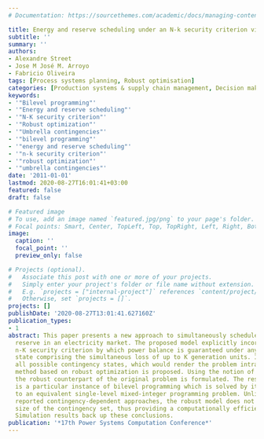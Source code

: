 ```yaml
---
# Documentation: https://sourcethemes.com/academic/docs/managing-content/

title: Energy and reserve scheduling under an N-k security criterion via robust optimization
subtitle: ''
summary: ''
authors:
- Alexandre Street
- Jose M José M. Arroyo
- Fabricio Oliveira
tags: [Process systems planning, Robust optimisation]
categories: [Production systems & supply chain management, Decision making under uncertainty]
keywords: 
- '"Bilevel programming"'
- '"Energy and reserve scheduling"'
- '"N-K security criterion"'
- '"Robust optimization"'
- '"Umbrella contingencies"'
- '"bilevel programming"'
- '"energy and reserve scheduling"'
- '"n-k security criterion"'
- '"robust optimization"'
- '"umbrella contingencies"'
date: '2011-01-01'
lastmod: 2020-08-27T16:01:41+03:00
featured: false
draft: false

# Featured image
# To use, add an image named `featured.jpg/png` to your page's folder.
# Focal points: Smart, Center, TopLeft, Top, TopRight, Left, Right, BottomLeft, Bottom, BottomRight.
image:
  caption: ''
  focal_point: ''
  preview_only: false

# Projects (optional).
#   Associate this post with one or more of your projects.
#   Simply enter your project's folder or file name without extension.
#   E.g. `projects = ["internal-project"]` references `content/project/deep-learning/index.md`.
#   Otherwise, set `projects = []`.
projects: []
publishDate: '2020-08-27T13:01:41.627160Z'
publication_types:
- 1
abstract: This paper presents a new approach to simultaneously schedule energy and
  reserve in an electricity market. The proposed model explicitly incorporates an
  n-K security criterion by which power balance is guaranteed under any contingency
  state comprising the simultaneous loss of up to K generation units. Instead of considering
  all possible contingency states, which would render the problem intractable, a novel
  method based on robust optimization is proposed. Using the notion of umbrella contingencies,
  the robust counterpart of the original problem is formulated. The resulting model
  is a particular instance of bilevel programming which is solved by its transformation
  to an equivalent single-level mixed-integer programming problem. Unlike previously
  reported contingency-dependent approaches, the robust model does not depend on the
  size of the contingency set, thus providing a computationally efficient framework.
  Simulation results back up these conclusions.
publication: '*17th Power Systems Computation Conference*'
---
```

